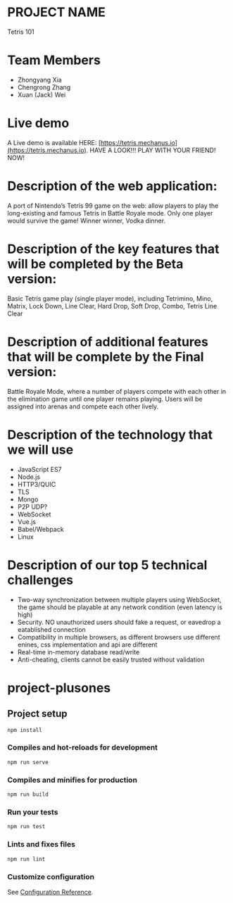 # PROJECT NAME
Tetris 101

# Team Members
- Zhongyang Xia
- Chengrong Zhang
- Xuan (Jack) Wei
# Live demo
A Live demo is available HERE: [https://tetris.mechanus.io](https://tetris.mechanus.io).
HAVE A LOOK!!! PLAY WITH YOUR FRIEND! NOW!

# Description of the web application:
A port of Nintendo’s Tetris 99 game on the web: allow players to play the long-existing and famous Tetris in Battle Royale mode. Only one player would survive the game!
Winner winner, Vodka dinner.

# Description of the key features that will be completed by the Beta version:
Basic Tetris game play (single player mode), including Tetrimino, Mino, Matrix, Lock Down, Line Clear, Hard Drop, Soft Drop, Combo, Tetris Line Clear

# Description of additional features that will be complete by the Final version:
Battle Royale Mode, where a number of players compete with each other in the elimination game until one player remains playing. Users will be assigned into arenas and compete each other lively.

# Description of the technology that we will use
- JavaScript ES7
- Node.js
- HTTP3/QUIC
- TLS
- Mongo
- P2P UDP?
- WebSocket
- Vue.js
- Babel/Webpack
- Linux

# Description of our top 5 technical challenges
- Two-way synchronization between multiple players using WebSocket, the game should be playable at any network condition (even latency is high)
- Security. NO unauthorized users should fake a request, or eavedrop a eatablished connection
- Compatibility in multiple browsers, as different browsers use different enines, css implementation and api are different
- Real-time in-memory database read/write
- Anti-cheating, clients cannot be easily trusted without validation
# project-plusones

## Project setup
```
npm install
```

### Compiles and hot-reloads for development
```
npm run serve
```

### Compiles and minifies for production
```
npm run build
```

### Run your tests
```
npm run test
```

### Lints and fixes files
```
npm run lint
```


### Customize configuration
See [Configuration Reference](https://cli.vuejs.org/config/).
